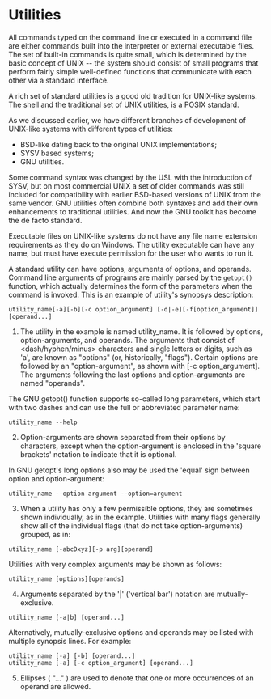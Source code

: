 # Utilities

All commands typed on the command line or executed in a command file are either commands built into the interpreter or external executable files. The set of built-in commands is quite small, which is determined by the basic concept of UNIX -- the system should consist of small programs that perform fairly simple well-defined functions that communicate with each other via a standard interface.

A rich set of standard utilities is a good old tradition for UNIX-like systems. The shell and the traditional set of UNIX utilities, is a POSIX standard.

As we discussed earlier, we have different branches of development of UNIX-like systems with different types of utilities:
* BSD-like dating back to the original UNIX implementations;
* SYSV based systems;
* GNU utilities.

Some command syntax was changed by the USL with the introduction of SYSV, but on most commercial UNIX a set of older commands was still included for compatibility with earlier BSD-based versions of UNIX from the same vendor. GNU utilities often combine both syntaxes and add their own enhancements to traditional utilities. And now the GNU toolkit has become the de facto standard.

Executable files on UNIX-like systems do not have any file name extension requirements as they do on Windows. The utility executable can have any name, but must have execute permission for the user who wants to run it.

A standard utility can have options, arguments of options, and operands. Command line arguments of programs are mainly parsed by the `getopt()` function, which actually determines the form of the parameters when the command is invoked. This is an example of utility's synopsys description:
```
utility_name[-a][-b][-c option_argument] [-d|-e][-f[option_argument]][operand...]
```
1. The utility in the example is named utility_name. It is followed by options, option-arguments, and operands. The arguments that consist of <dash/hyphen/minus> characters and single letters or digits, such as 'a', are known as "options" (or, historically, "flags"). Certain options are followed by an "option-argument", as shown with [-c option_argument]. The arguments following the last options and option-arguments are named "operands".

The GNU getopt() function supports so-called long parameters, which start with two dashes and can use the full or abbreviated parameter name:
```
utility_name --help
```

2. Option-arguments are shown separated from their options by <blank> characters, except when the option-argument is enclosed in the 'square brackets' notation to indicate that it is optional.

In GNU getopt's long options also may be used the 'equal' sign between option and option-argument:
```
utility_name --option argument --option=argument
```

3. When a utility has only a few permissible options, they are sometimes shown individually, as in the example. Utilities with many flags generally show all of the individual flags (that do not take option-arguments) grouped, as in:
```
utility_name [-abcDxyz][-p arg][operand]
```
Utilities with very complex arguments may be shown as follows:
```
utility_name [options][operands]
```
4. Arguments separated by the '|' ('vertical bar') notation are mutually-exclusive.
```
utility_name [-a|b] [operand...]
```
Alternatively, mutually-exclusive options and operands may be listed with multiple synopsis lines.
For example:
```
utility_name [-a] [-b] [operand...]
utility_name [-a] [-c option_argument] [operand...]
```
5. Ellipses ( "..." ) are used to denote that one or more occurrences of an operand are allowed.
